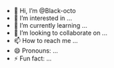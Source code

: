 - 👋 Hi, I’m @Black-octo
- 👀 I’m interested in ...
- 🌱 I’m currently learning ...
- 💞️ I’m looking to collaborate on ...
- 📫 How to reach me ...
- 😄 Pronouns: ...
- ⚡ Fun fact: ...

<!---
Black-octo/Black-octo is a ✨ special ✨ repository because its `README.md` (this file) appears on your GitHub profile.
You can click the Preview link to take a look at your changes.
--->

